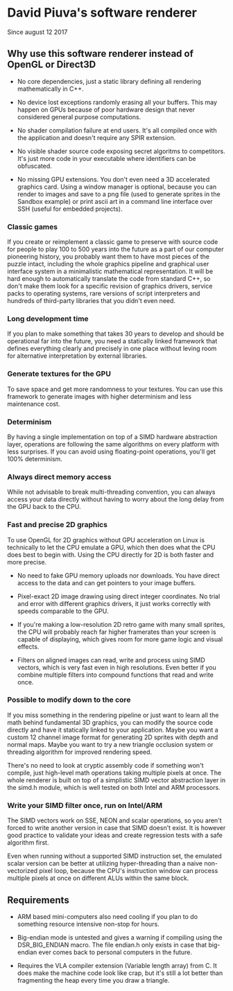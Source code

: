 # David Piuva's software renderer

Since august 12 2017

## Why use this software renderer instead of OpenGL or Direct3D

* No core dependencies, just a static library defining all rendering mathematically in C++.

* No device lost exceptions randomly erasing all your buffers. This may happen on GPUs because of poor hardware design that never considered general purpose computations.

* No shader compilation failure at end users. It's all compiled once with the application and doesn't require any SPIR extension.

* No visible shader source code exposing secret algoritms to competitors. It's just more code in your executable where identifiers can be obfuscated.

* No missing GPU extensions. You don't even need a 3D accelerated graphics card. Using a window manager is optional, because you can render to images and save to a png file (used to generate sprites in the Sandbox example) or print ascii art in a command line interface over SSH (useful for embedded projects).

### Classic games

If you create or reimplement a classic game to preserve with source code for people to play 100 to 500 years into the future as a part of our computer pioneering history, you probably want them to have most pieces of the puzzle intact, including the whole graphics pipeline and graphical user interface system in a minimalistic mathematical representation. It will be hard enough to automatically translate the code from standard C++, so don't make them look for a specific revision of graphics drivers, service packs to operating systems, rare versions of script interpreters and hundreds of third-party libraries that you didn't even need.

### Long development time

If you plan to make something that takes 30 years to develop and should be operational far into the future, you need a statically linked framework that defines everything clearly and precisely in one place without leving room for alternative interpretation by external libraries.

### Generate textures for the GPU

To save space and get more randomness to your textures. You can use this framework to generate images with higher determinism and less maintenance cost.

### Determinism

By having a single implementation on top of a SIMD hardware abstraction layer, operations are following the same algorithms on every platform with less surprises. If you can avoid using floating-point operations, you'll get 100% determinism.

### Always direct memory access

While not advisable to break multi-threading convention, you can always access your data directly without having to worry about the long delay from the GPU back to the CPU.

### Fast and precise 2D graphics

To use OpenGL for 2D graphics without GPU acceleration on Linux is technically to let the CPU emulate a GPU, which then does what the CPU does best to begin with. Using the CPU directly for 2D is both faster and more precise.

* No need to fake GPU memory uploads nor downloads. You have direct access to the data and can get pointers to your image buffers.

* Pixel-exact 2D image drawing using direct integer coordinates. No trial and error with different graphics drivers, it just works correctly with speeds comparable to the GPU.

* If you're making a low-resolution 2D retro game with many small sprites, the CPU will probably reach far higher framerates than your screen is capable of displaying, which gives room for more game logic and visual effects.

* Filters on aligned images can read, write and process using SIMD vectors, which is very fast even in high resolutions. Even better if you combine multiple filters into compound functions that read and write once.

### Possible to modify down to the core

If you miss something in the rendering pipeline or just want to learn all the math behind fundamental 3D graphics, you can modify the source code directly and have it statically linked to your application. Maybe you want a custom 12 channel image format for generating 2D sprites with depth and normal maps. Maybe you want to try a new triangle occlusion system or threading algorithm for improved rendering speed.

There's no need to look at cryptic assembly code if something won't compile, just high-level math operations taking multiple pixels at once. The whole renderer is built on top of a simplistic SIMD vector abstraction layer in the simd.h module, which is well tested on both Intel and ARM processors.

### Write your SIMD filter once, run on Intel/ARM

The SIMD vectors work on SSE, NEON and scalar operations, so you aren't forced to write another version in case that SIMD doesn't exist. It is however good practice to validate your ideas and create regression tests with a safe algorithm first.

Even when running without a supported SIMD instruction set, the emulated scalar version can be better at utilizing hyper-threading than a naive non-vectorized pixel loop, because the CPU's instruction window can process multiple pixels at once on different ALUs within the same block.

## Requirements

* ARM based mini-computers also need cooling if you plan to do something resource intensive non-stop for hours.

* Big-endian mode is untested and gives a warning if compiling using the DSR_BIG_ENDIAN macro. The file endian.h only exists in case that big-endian ever comes back to personal computers in the future.

* Requires the VLA compiler extension (Variable length array) from C. It does make the machine code look like crap, but it's still a lot better than fragmenting the heap every time you draw a triangle.

